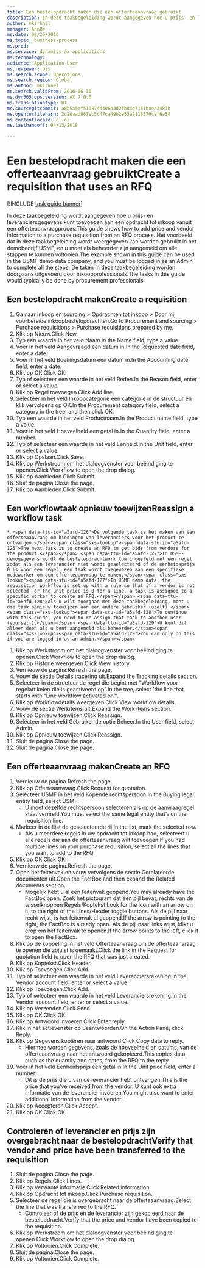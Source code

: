 ```yaml
--- 
title: Een bestelopdracht maken die een offerteaanvraag gebruikt
description: In deze taakbegeleiding wordt aangegeven hoe u prijs- en leveranciersgegevens kunt toevoegen aan een opdracht tot inkoop vanuit een offerteaanvraagproces.
author: mkirknel
manager: AnnBe
ms.date: 08/25/2016
ms.topic: business-process
ms.prod: 
ms.service: dynamics-ax-applications
ms.technology: 
audience: Application User
ms.reviewer: bis
ms.search.scope: Operations
ms.search.region: Global
ms.author: mkirknel
ms.search.validFrom: 2016-06-30
ms.dyn365.ops.version: AX 7.0.0
ms.translationtype: HT
ms.sourcegitcommit: a8b5a5af5108744406a3d2fb84d7151baea2481b
ms.openlocfilehash: 2c2daad961ec5c47ca49b2e53a2118570caf6a58
ms.contentlocale: nl-nl
ms.lasthandoff: 04/13/2018

---
```

# <a name="create-a-requisition-that-uses-an-rfq"></a><span data-ttu-id="a5afd-103">Een bestelopdracht maken die een offerteaanvraag gebruikt</span><span class="sxs-lookup"><span data-stu-id="a5afd-103">Create a requisition that uses an RFQ</span></span>

[!INCLUDE [task guide banner](../../includes/task-guide-banner.md)]

<span data-ttu-id="a5afd-104">In deze taakbegeleiding wordt aangegeven hoe u prijs- en leveranciersgegevens kunt toevoegen aan een opdracht tot inkoop vanuit een offerteaanvraagproces.</span><span class="sxs-lookup"><span data-stu-id="a5afd-104">This guide shows how to add price and vendor information to a purchase requisition from an RFQ process.</span></span> <span data-ttu-id="a5afd-105">Het voorbeeld dat in deze taakbegeleiding wordt weergegeven kan worden gebruikt in het demobedrijf USMF, en u moet als beheerder zijn aangemeld om alle stappen te kunnen voltooien.</span><span class="sxs-lookup"><span data-stu-id="a5afd-105">The example shown in this guide can be used in the USMF demo data company, and you must be logged in as an Admin to complete all the steps.</span></span> <span data-ttu-id="a5afd-106">De taken in deze taakbegeleiding worden doorgaans uitgevoerd door inkoopprofessionals.</span><span class="sxs-lookup"><span data-stu-id="a5afd-106">The tasks in this guide would typically be done by procurement professionals.</span></span>


## <a name="create-a-requisition"></a><span data-ttu-id="a5afd-107">Een bestelopdracht maken</span><span class="sxs-lookup"><span data-stu-id="a5afd-107">Create a requisition</span></span>
1. <span data-ttu-id="a5afd-108">Ga naar Inkoop en sourcing > Opdrachten tot inkoop > Door mij voorbereide inkoopbestelopdrachten.</span><span class="sxs-lookup"><span data-stu-id="a5afd-108">Go to Procurement and sourcing > Purchase requisitions > Purchase requisitions prepared by me.</span></span>
2. <span data-ttu-id="a5afd-109">Klik op Nieuw.</span><span class="sxs-lookup"><span data-stu-id="a5afd-109">Click New.</span></span>
3. <span data-ttu-id="a5afd-110">Typ een waarde in het veld Naam.</span><span class="sxs-lookup"><span data-stu-id="a5afd-110">In the Name field, type a value.</span></span>
4. <span data-ttu-id="a5afd-111">Voer in het veld Aangevraagd een datum in.</span><span class="sxs-lookup"><span data-stu-id="a5afd-111">In the Requested date field, enter a date.</span></span>
5. <span data-ttu-id="a5afd-112">Voer in het veld Boekingsdatum een datum in.</span><span class="sxs-lookup"><span data-stu-id="a5afd-112">In the Accounting date field, enter a date.</span></span>
6. <span data-ttu-id="a5afd-113">Klik op OK.</span><span class="sxs-lookup"><span data-stu-id="a5afd-113">Click OK.</span></span>
7. <span data-ttu-id="a5afd-114">Typ of selecteer een waarde in het veld Reden.</span><span class="sxs-lookup"><span data-stu-id="a5afd-114">In the Reason field, enter or select a value.</span></span>
8. <span data-ttu-id="a5afd-115">Klik op Regel toevoegen.</span><span class="sxs-lookup"><span data-stu-id="a5afd-115">Click Add line.</span></span>
9. <span data-ttu-id="a5afd-116">Selecteer in het veld Inkoopcategorie een categorie in de structuur en klik vervolgens op OK.</span><span class="sxs-lookup"><span data-stu-id="a5afd-116">In the Procurement category field, select a category in the tree, and then click OK.</span></span>
10. <span data-ttu-id="a5afd-117">Typ een waarde in het veld Productnaam.</span><span class="sxs-lookup"><span data-stu-id="a5afd-117">In the Product name field, type a value.</span></span>
11. <span data-ttu-id="a5afd-118">Voer in het veld Hoeveelheid een getal in.</span><span class="sxs-lookup"><span data-stu-id="a5afd-118">In the Quantity field, enter a number.</span></span>
12. <span data-ttu-id="a5afd-119">Typ of selecteer een waarde in het veld Eenheid.</span><span class="sxs-lookup"><span data-stu-id="a5afd-119">In the Unit field, enter or select a value.</span></span>
13. <span data-ttu-id="a5afd-120">Klik op Opslaan.</span><span class="sxs-lookup"><span data-stu-id="a5afd-120">Click Save.</span></span>
14. <span data-ttu-id="a5afd-121">Klik op Werkstroom om het dialoogvenster voor beëindiging te openen.</span><span class="sxs-lookup"><span data-stu-id="a5afd-121">Click Workflow to open the drop dialog.</span></span>
15. <span data-ttu-id="a5afd-122">Klik op Aanbieden.</span><span class="sxs-lookup"><span data-stu-id="a5afd-122">Click Submit.</span></span>
16. <span data-ttu-id="a5afd-123">Sluit de pagina.</span><span class="sxs-lookup"><span data-stu-id="a5afd-123">Close the page.</span></span>
17. <span data-ttu-id="a5afd-124">Klik op Aanbieden.</span><span class="sxs-lookup"><span data-stu-id="a5afd-124">Click Submit.</span></span>

## <a name="reassign-a-workflow-task"></a><span data-ttu-id="a5afd-125">Een workflowtaak opnieuw toewijzen</span><span class="sxs-lookup"><span data-stu-id="a5afd-125">Reassign a workflow task</span></span>
    * <span data-ttu-id="a5afd-126">De volgende taak is het maken van een offerteaanvraag om biedingen van leveranciers voor het product te ontvangen.</span><span class="sxs-lookup"><span data-stu-id="a5afd-126">The next task is to create an RFQ to get bids from vendors for the product.</span></span> <span data-ttu-id="a5afd-127">In USMF-demogegevens wordt de bestelopdrachtworkflow ingesteld met een regel zodat als een leverancier niet wordt geselecteerd of de eenheidsprijs 0 is voor een regel, een taak wordt toegewezen aan een specifieke medewerker om een offerteaanvraag te maken.</span><span class="sxs-lookup"><span data-stu-id="a5afd-127">In USMF demo data, the requisition workflow is set up with a rule so that if a vendor is not selected, or the unit price is 0 for a line, a task is assigned to a specific worker to create an RFQ.</span></span> <span data-ttu-id="a5afd-128">Als u wilt doorgaan met deze taakbegeleiding, moet u die taak opnieuw toewijzen aan een andere gebruiker (uzelf).</span><span class="sxs-lookup"><span data-stu-id="a5afd-128">To continue with this guide, you need to re-assign that task to another user (yourself).</span></span> <span data-ttu-id="a5afd-129">U kunt dit alleen doen als u bent aangemeld als beheerder.</span><span class="sxs-lookup"><span data-stu-id="a5afd-129">You can only do this if you are logged in as an Admin.</span></span>  
1. <span data-ttu-id="a5afd-130">Klik op Werkstroom om het dialoogvenster voor beëindiging te openen.</span><span class="sxs-lookup"><span data-stu-id="a5afd-130">Click Workflow to open the drop dialog.</span></span>
2. <span data-ttu-id="a5afd-131">Klik op Historie weergeven.</span><span class="sxs-lookup"><span data-stu-id="a5afd-131">Click View history.</span></span>
3. <span data-ttu-id="a5afd-132">Vernieuw de pagina.</span><span class="sxs-lookup"><span data-stu-id="a5afd-132">Refresh the page.</span></span>
4. <span data-ttu-id="a5afd-133">Vouw de sectie Details tracering uit.</span><span class="sxs-lookup"><span data-stu-id="a5afd-133">Expand the Tracking details section.</span></span>
5. <span data-ttu-id="a5afd-134">Selecteer in de structuur de regel die begint met "Workflow voor regelartikelen die is geactiveerd op".</span><span class="sxs-lookup"><span data-stu-id="a5afd-134">In the tree, select 'the line that starts with “Line workflow activated on”'.</span></span>
6. <span data-ttu-id="a5afd-135">Klik op Workflowdetails weergeven.</span><span class="sxs-lookup"><span data-stu-id="a5afd-135">Click View workflow details.</span></span>
7. <span data-ttu-id="a5afd-136">Vouw de sectie Werkitems uit.</span><span class="sxs-lookup"><span data-stu-id="a5afd-136">Expand the Work items section.</span></span>
8. <span data-ttu-id="a5afd-137">Klik op Opnieuw toewijzen.</span><span class="sxs-lookup"><span data-stu-id="a5afd-137">Click Reassign.</span></span>
9. <span data-ttu-id="a5afd-138">Selecteer in het veld Gebruiker de optie Beheer.</span><span class="sxs-lookup"><span data-stu-id="a5afd-138">In the User field, select Admin.</span></span>
10. <span data-ttu-id="a5afd-139">Klik op Opnieuw toewijzen.</span><span class="sxs-lookup"><span data-stu-id="a5afd-139">Click Reassign.</span></span>
11. <span data-ttu-id="a5afd-140">Sluit de pagina.</span><span class="sxs-lookup"><span data-stu-id="a5afd-140">Close the page.</span></span>
12. <span data-ttu-id="a5afd-141">Sluit de pagina.</span><span class="sxs-lookup"><span data-stu-id="a5afd-141">Close the page.</span></span>

## <a name="create-an-rfq"></a><span data-ttu-id="a5afd-142">Een offerteaanvraag maken</span><span class="sxs-lookup"><span data-stu-id="a5afd-142">Create an RFQ</span></span>
1. <span data-ttu-id="a5afd-143">Vernieuw de pagina.</span><span class="sxs-lookup"><span data-stu-id="a5afd-143">Refresh the page.</span></span>
2. <span data-ttu-id="a5afd-144">Klik op Offerteaanvraag.</span><span class="sxs-lookup"><span data-stu-id="a5afd-144">Click Request for quotation.</span></span>
3. <span data-ttu-id="a5afd-145">Selecteer USMF in het veld Kopende rechtspersoon.</span><span class="sxs-lookup"><span data-stu-id="a5afd-145">In the Buying legal entity field, select USMF.</span></span>
    * <span data-ttu-id="a5afd-146">U moet dezelfde rechtspersoon selecteren als op de aanvraagregel staat vermeld.</span><span class="sxs-lookup"><span data-stu-id="a5afd-146">You must select the same legal entity that’s on the requisition line.</span></span>  
4. <span data-ttu-id="a5afd-147">Markeer in de lijst de geselecteerde rij.</span><span class="sxs-lookup"><span data-stu-id="a5afd-147">In the list, mark the selected row.</span></span>
    * <span data-ttu-id="a5afd-148">Als u meerdere regels in uw opdracht tot inkoop had, selecteert u alle regels die aan de offerteaanvraag wilt toevoegen.</span><span class="sxs-lookup"><span data-stu-id="a5afd-148">If you had multiple lines on your purchase requisition, select all the lines that you want to add to the RFQ.</span></span>  
5. <span data-ttu-id="a5afd-149">Klik op OK.</span><span class="sxs-lookup"><span data-stu-id="a5afd-149">Click OK.</span></span>
6. <span data-ttu-id="a5afd-150">Vernieuw de pagina.</span><span class="sxs-lookup"><span data-stu-id="a5afd-150">Refresh the page.</span></span>
7. <span data-ttu-id="a5afd-151">Open het feitenvak en vouw vervolgens de sectie Gerelateerde documenten uit.</span><span class="sxs-lookup"><span data-stu-id="a5afd-151">Open the FactBox and then expand the Related documents section.</span></span>
    * <span data-ttu-id="a5afd-152">Mogelijk hebt u al een feitenvak geopend.</span><span class="sxs-lookup"><span data-stu-id="a5afd-152">You may already have the FactBox open.</span></span> <span data-ttu-id="a5afd-153">Zoek het pictogram dat een pijl bevat, rechts van de wisselknoppen Regels/Koptekst.</span><span class="sxs-lookup"><span data-stu-id="a5afd-153">Look for the icon with an arrow on it, to the right of the Lines/Header toggle buttons.</span></span> <span data-ttu-id="a5afd-154">Als de pijl naar recht wijst, is het feitenvak al geopend.</span><span class="sxs-lookup"><span data-stu-id="a5afd-154">If the arrow is pointing to the right, the FactBox is already open.</span></span> <span data-ttu-id="a5afd-155">Als de pijl naar links wijst, klikt u erop om het feitenvak te openen.</span><span class="sxs-lookup"><span data-stu-id="a5afd-155">If the arrow points to the left, click it to open the FactBox.</span></span>  
8. <span data-ttu-id="a5afd-156">Klik op de koppeling in het veld Offerteaanvraag om de offerteaanvraag te openen die zojuist is gemaakt.</span><span class="sxs-lookup"><span data-stu-id="a5afd-156">Click the link in the Request for quotation field to open the RFQ that was just created.</span></span>
9. <span data-ttu-id="a5afd-157">Klik op Koptekst.</span><span class="sxs-lookup"><span data-stu-id="a5afd-157">Click Header.</span></span>
10. <span data-ttu-id="a5afd-158">Klik op Toevoegen.</span><span class="sxs-lookup"><span data-stu-id="a5afd-158">Click Add.</span></span>
11. <span data-ttu-id="a5afd-159">Typ of selecteer een waarde in het veld Leveranciersrekening.</span><span class="sxs-lookup"><span data-stu-id="a5afd-159">In the Vendor account field, enter or select a value.</span></span>
12. <span data-ttu-id="a5afd-160">Klik op Toevoegen.</span><span class="sxs-lookup"><span data-stu-id="a5afd-160">Click Add.</span></span>
13. <span data-ttu-id="a5afd-161">Typ of selecteer een waarde in het veld Leveranciersrekening.</span><span class="sxs-lookup"><span data-stu-id="a5afd-161">In the Vendor account field, enter or select a value.</span></span>
14. <span data-ttu-id="a5afd-162">Klik op Verzenden.</span><span class="sxs-lookup"><span data-stu-id="a5afd-162">Click Send.</span></span>
15. <span data-ttu-id="a5afd-163">Klik op OK.</span><span class="sxs-lookup"><span data-stu-id="a5afd-163">Click OK.</span></span>
16. <span data-ttu-id="a5afd-164">Klik op Antwoord invoeren.</span><span class="sxs-lookup"><span data-stu-id="a5afd-164">Click Enter reply.</span></span>
17. <span data-ttu-id="a5afd-165">Klik in het actievenster op Beantwoorden.</span><span class="sxs-lookup"><span data-stu-id="a5afd-165">On the Action Pane, click Reply.</span></span>
18. <span data-ttu-id="a5afd-166">Klik op Gegevens kopiëren naar antwoord.</span><span class="sxs-lookup"><span data-stu-id="a5afd-166">Click Copy data to reply.</span></span>
    * <span data-ttu-id="a5afd-167">Hiermee worden gegevens, zoals de hoeveelheid en datums, van de offerteaanvraag naar het antwoord gekopieerd.</span><span class="sxs-lookup"><span data-stu-id="a5afd-167">This copies data, such as the quantity and dates, from the RFQ to the reply .</span></span>  
19. <span data-ttu-id="a5afd-168">Voer in het veld Eenheidsprijs een getal in.</span><span class="sxs-lookup"><span data-stu-id="a5afd-168">In the Unit price field, enter a number.</span></span>
    * <span data-ttu-id="a5afd-169">Dit is de prijs die u van de leverancier hebt ontvangen.</span><span class="sxs-lookup"><span data-stu-id="a5afd-169">This is the price that you’ve received from the vendor.</span></span> <span data-ttu-id="a5afd-170">U kunt ook extra informatie van de leverancier invoeren.</span><span class="sxs-lookup"><span data-stu-id="a5afd-170">You might also want to enter additional information from the vendor.</span></span>  
20. <span data-ttu-id="a5afd-171">Klik op Accepteren.</span><span class="sxs-lookup"><span data-stu-id="a5afd-171">Click Accept.</span></span>
21. <span data-ttu-id="a5afd-172">Klik op OK.</span><span class="sxs-lookup"><span data-stu-id="a5afd-172">Click OK.</span></span>

## <a name="verify-that-vendor-and-price-have-been-transferred-to-the-requisition"></a><span data-ttu-id="a5afd-173">Controleren of leverancier en prijs zijn overgebracht naar de bestelopdracht</span><span class="sxs-lookup"><span data-stu-id="a5afd-173">Verify that vendor and price have been transferred to the requisition</span></span>
1. <span data-ttu-id="a5afd-174">Sluit de pagina.</span><span class="sxs-lookup"><span data-stu-id="a5afd-174">Close the page.</span></span>
2. <span data-ttu-id="a5afd-175">Klik op Regels.</span><span class="sxs-lookup"><span data-stu-id="a5afd-175">Click Lines.</span></span>
3. <span data-ttu-id="a5afd-176">Klik op Verwante informatie.</span><span class="sxs-lookup"><span data-stu-id="a5afd-176">Click Related information.</span></span>
4. <span data-ttu-id="a5afd-177">Klik op Opdracht tot inkoop.</span><span class="sxs-lookup"><span data-stu-id="a5afd-177">Click Purchase requisition.</span></span>
5. <span data-ttu-id="a5afd-178">Selecteer de regel die is overgebracht naar de offerteaanvraag.</span><span class="sxs-lookup"><span data-stu-id="a5afd-178">Select the line that was transferred to the RFQ.</span></span>
    * <span data-ttu-id="a5afd-179">Controleer of de prijs en de leverancier zijn gekopieerd naar de bestelopdracht.</span><span class="sxs-lookup"><span data-stu-id="a5afd-179">Verify that the price and vendor have been copied to the requisition.</span></span>  
6. <span data-ttu-id="a5afd-180">Klik op Werkstroom om het dialoogvenster voor beëindiging te openen.</span><span class="sxs-lookup"><span data-stu-id="a5afd-180">Click Workflow to open the drop dialog.</span></span>
7. <span data-ttu-id="a5afd-181">Klik op Voltooien.</span><span class="sxs-lookup"><span data-stu-id="a5afd-181">Click Complete.</span></span>
8. <span data-ttu-id="a5afd-182">Sluit de pagina.</span><span class="sxs-lookup"><span data-stu-id="a5afd-182">Close the page.</span></span>
9. <span data-ttu-id="a5afd-183">Klik op Voltooien.</span><span class="sxs-lookup"><span data-stu-id="a5afd-183">Click Complete.</span></span>


